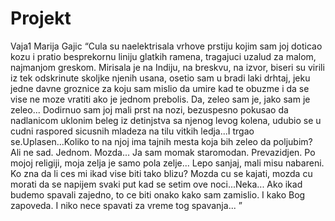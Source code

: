 ﻿# Projekt
Vaja1 Marija Gajic
“Cula su naelektrisala vrhove prstiju kojim sam joj doticao kozu i pratio besprekornu liniju glatkih ramena, tragajuci uzalud za malom, najmanjom greskom. Mirisala je na Indiju, na breskvu, na izvor, biseri su virili iz tek odskrinute skoljke njenih usana, osetio sam u bradi laki drhtaj, jeku jedne davne groznice za koju sam mislio da umire kad te obuzme i da se vise ne moze vratiti ako je jednom prebolis.
Da, zeleo sam je, jako sam je zeleo...
Dodirnuo sam joj mali prst na nozi, bezuspesno pokusao da nadlanicom uklonim beleg iz detinjstva sa njenog levog kolena, udubio se u cudni raspored sicusnih mladeza na tilu vitkih ledja...I trgao se.Uplasen...Koliko to na njoj ima tajnih mesta koja bih zeleo da poljubim? Ali ne sad. Jednom. Mozda...
Ja sam momak staromodan. Prevazidjen. Po mojoj religiji, moja zelja je samo pola zelje...
Lepo sanjaj, mali misu nabareni. Ko zna da li ces mi ikad vise biti tako blizu? Mozda cu se kajati, mozda cu morati da se napijem svaki put kad se setim ove noci...Neka...
Ako ikad budemo spavali zajedno, to ce biti onako kako sam zamislio. I kako Bog zapoveda. I niko nece spavati za vreme tog spavanja...
” 
